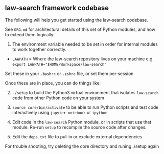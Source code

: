 ## law-search framework codebase 

The following will help you get started using the law-search codebase.

See `ORG.md` for architectural details of this set of Python modules, and how to extend them logically.

1. The environment variable needed to be set in order for internal modules to work together correctly.

- `LAWPATH` = Where the law-search repository lives on your machine
e.g. `export LAWPATH="$HOME/Workspace/law-search"`

Set these in your `.bashrc` or `.zshrc` file, or set them per-session.

Once these are in place, you can do things like:

2. `./setup` to build the Python3 virtual environment that isolates `law-search` code from other Python code on your system

3. `source core/bin/activate` to be able to run Python scripts and test code interactively using `jupyter notebook` or `ipython`

4. Edit code in the `law-search` Python module, or in scripts that use that module. Re-run `setup` to recompile the source code after changes.

5. Edit the `deps.txt` file to pull in or exclude external dependencies

For trouble shooting, try deleting the core directory and runing ./setup again

